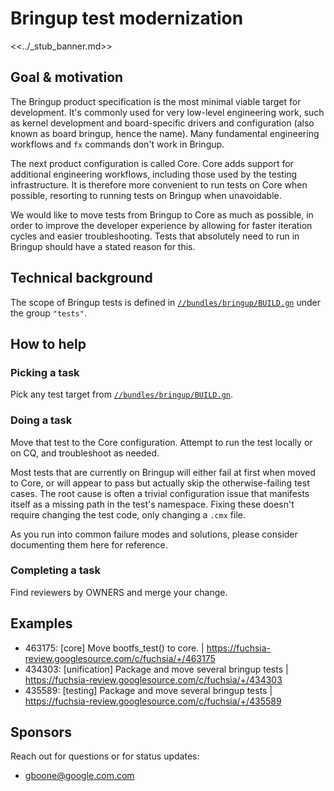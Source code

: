 # Bringup test modernization

<<../_stub_banner.md>>

## Goal & motivation

The Bringup product specification is the most minimal viable target for
development. It's commonly used for very low-level engineering work, such as
kernel development and board-specific drivers and configuration (also known as
board bringup, hence the name). Many fundamental engineering workflows and `fx`
commands don't work in Bringup.

The next product configuration is called Core. Core adds support for additional
engineering workflows, including those used by the testing infrastructure. It is
therefore more convenient to run tests on Core when possible, resorting to
running tests on Bringup when unavoidable.

We would like to move tests from Bringup to Core as much as possible, in order
to improve the developer experience by allowing for faster iteration cycles and
easier troubleshooting. Tests that absolutely need to run in Bringup should have
a stated reason for this.

## Technical background

The scope of Bringup tests is defined in
[`//bundles/bringup/BUILD.gn`](/bundles/bringup/BUILD.gn)
under the group `"tests"`.

## How to help

### Picking a task

Pick any test target from
[`//bundles/bringup/BUILD.gn`](/bundles/bringup/BUILD.gn).

### Doing a task

Move that test to the Core configuration. Attempt to run the test locally or on
CQ, and troubleshoot as needed.

Most tests that are currently on Bringup will either fail at first when moved to
Core, or will appear to pass but actually skip the otherwise-failing test cases.
The root cause is often a trivial configuration issue that manifests itself as a
missing path in the test's namespace. Fixing these doesn't require changing the
test code, only changing a `.cmx` file.

As you run into common failure modes and solutions, please consider documenting
them here for reference.

### Completing a task

Find reviewers by OWNERS and merge your change.

## Examples

*   463175: [core] Move bootfs_test() to core. |
    https://fuchsia-review.googlesource.com/c/fuchsia/+/463175
*   434303: [unification] Package and move several bringup tests |
    https://fuchsia-review.googlesource.com/c/fuchsia/+/434303
*   435589: [testing] Package and move several bringup tests |
    https://fuchsia-review.googlesource.com/c/fuchsia/+/435589

## Sponsors

Reach out for questions or for status updates:

*   gboone@google.com.com
